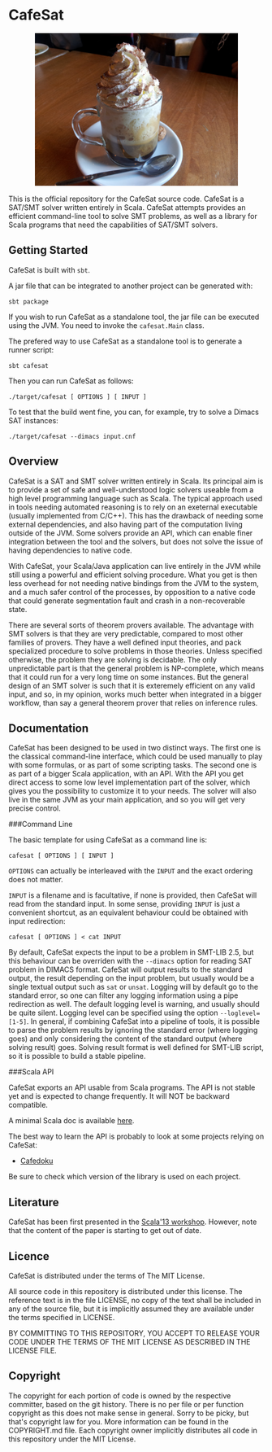 CafeSat
=======

<p align="center">
  <img height="300px" src="/logo/cafesat2.jpg" />
</p>

This is the official repository for the CafeSat source code. CafeSat is a
SAT/SMT solver written entirely in Scala. CafeSat attempts provides an
efficient command-line tool to solve SMT problems, as well as a library
for Scala programs that need the capabilities of SAT/SMT solvers.

Getting Started
---------------

CafeSat is built with `sbt`.

A jar file that can be integrated to another project can be generated with:

    sbt package

If you wish to run CafeSat as a standalone tool, the jar file can be executed
using the JVM.  You need to invoke the `cafesat.Main` class.

The prefered way to use CafeSat as a standalone tool is to generate a runner
script:

    sbt cafesat

Then you can run CafeSat as follows:

    ./target/cafesat [ OPTIONS ] [ INPUT ]

To test that the build went fine, you can, for example, try to solve a
Dimacs SAT instances:

    ./target/cafesat --dimacs input.cnf

<!--
To start an interactive session in the REPL with SMT-LIB:

    ./target/cafesat

To execute an SMT-LIB script you can do the following:

    ./target/cafesat < input.smt2

which simply transparently redirect stdin to the content of the file. Or use:

    ./target/cafesat input.smt2

in which CafeSat will open the file before feeding it to the SMT solver.
-->


Overview
--------

CafeSat is a SAT and SMT solver written entirely in Scala. Its principal aim is
to provide a set of safe and well-understood logic solvers useable from a high
level programming language such as Scala. The typical approach used in tools
needing automated reasoning is to rely on an exeternal executable (usually
implemented from C/C++). This has the drawback of needing some external
dependencies, and also having part of the computation living outside of the
JVM. Some solvers provide an API, which can enable finer integration between
the tool and the solvers, but does not solve the issue of having dependencies
to native code.

With CafeSat, your Scala/Java application can live entirely in the JVM while
still using a powerful and efficient solving procedure. What you get is then
less overhead for not needing native bindings from the JVM to the system, and a
much safer control of the processes, by opposition to a native code that could
generate segmentation fault and crash in a non-recoverable state.

There are several sorts of theorem provers available. The advantage with SMT
solvers is that they are very predictable, compared to most other families of
provers. They have a well defined input theories, and pack specialized
procedure to solve problems in those theories. Unless specified otherwise, the
problem they are solving is decidable. The only unpredictable part is that the
general problem is NP-complete, which means that it could run for a very long
time on some instances. But the general design of an SMT solver is such that it
is exteremely efficient on any valid input, and so, in my opinion, works much
better when integrated in a bigger workflow, than say a general theorem prover
that relies on inference rules.

Documentation
-------------

CafeSat has been designed to be used in two distinct ways. The first one is the
classical command-line interface, which could be used manually to play with
some formulas, or as part of some scripting tasks. The second one is as part of
a bigger Scala application, with an API. With the API you get direct access to
some low level implementation part of the solver, which gives you the
possibility to customize it to your needs. The solver will also live in the
same JVM as your main application, and so you will get very precise control.


###Command Line

The basic template for using CafeSat as a command line is:

    cafesat [ OPTIONS ] [ INPUT ]

`OPTIONS` can actually be interleaved with the `INPUT` and the exact ordering
does not matter.

`INPUT` is a filename and is facultative, if none is provided, then CafeSat
will read from the standard input. In some sense, providing `INPUT` is just a
convenient shortcut, as an equivalent behaviour could be obtained with input
redirection:

    cafesat [ OPTIONS ] < cat INPUT

By default, CafeSat expects the input to be a problem in SMT-LIB 2.5, but this
behaviour can be overriden with the `--dimacs` option for reading SAT problem
in DIMACS format. CafeSat will output results to the standard output, the result
depending on the input problem, but usually would be a single textual output such
as `sat` or `unsat`. Logging will by default go to the standard error, so one
can filter any logging information using a pipe redirection as well. The default
logging level is warning, and usually should be quite silent. Logging level
can be specified using the option `--loglevel=[1-5]`. In general, if combining
CafeSat into a pipeline of tools, it is possible to parse the problem results
by ignoring the standard error (where logging goes) and only considering the
content of the standard output (where solving result) goes. Solving result
format is well defined for SMT-LIB script, so it is possible to build
a stable pipeline.

###Scala API

CafeSat exports an API usable from Scala programs. The API is not stable
yet and is expected to change frequently. It will NOT be backward compatible.

A minimal Scala doc is available [here](http://regb.github.io/cafesat/apidocs/#cafesat.api.package).

The best way to learn the API is probably to look at some projects relying on CafeSat:

  * [Cafedoku](https://github.com/regb/cafedoku)

Be sure to check which version of the library is used on each project.


Literature
----------

CafeSat has been first presented in the [Scala'13 workshop](http://dx.doi.org/10.1145/2489837.2489839).
However, note that the content of the paper is starting to get out of date.

Licence
-------

CafeSat is distributed under the terms of The MIT License.

All source code in this repository is distributed under this license. The
reference text is in the file LICENSE, no copy of the text shall be included in
any of the source file, but it is implicitly assumed they are available under
the terms specified in LICENSE.

BY COMMITTING TO THIS REPOSITORY, YOU ACCEPT TO RELEASE YOUR CODE UNDER
THE TERMS OF THE MIT LICENSE AS DESCRIBED IN THE LICENSE FILE.

Copyright
---------

The copyright for each portion of code is owned by the respective committer,
based on the git history. There is no per file or per function copyright as
this does not make sense in general. Sorry to be picky, but that's copyright
law for you. More information can be found in the COPYRIGHT.md file. Each
copyright owner implicitly distributes all code in this repository under the
MIT License.
